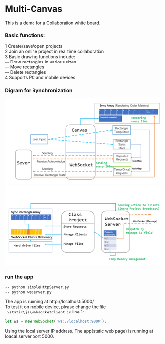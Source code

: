 ﻿# Multi-Canvas

This is a demo for a Collaboration white board.

### Basic functions:

1 Create/save/open projects  
2 Join an online project in real time collaboration  
3 Basic drawing functions include:  
-- Draw rectangles in various sizes  
-- Move rectangles  
-- Delete rectangles  
4 Supports PC and mobile devices

### Digram for Synchronization
<img width="600" src="00.png"/>
<img width="600" src="01.png"/>

### run the app

```console
-- python simpleHttpServer.py
-- python wsserver.py
```

The app is running at http://localhost:5000/  
To test it on mobile device, please change the file `.\static\js\websocketClient.js` line 1:

```JavaScript
let ws = new WebSocket('ws://localhost:9000');
```

Using the local server IP address. The app(static web page) is running at loacal server port 5000.
